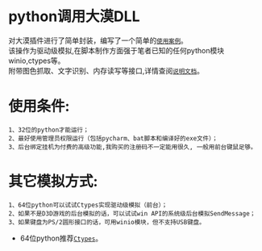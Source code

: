 # python调用大漠DLL
对大漠插件进行了简单封装，编写了一个简单的[`使用案例`](https://github.com/bode135/pydamo/blob/master/%E7%AE%80%E5%8D%95%E6%A1%88%E4%BE%8B.py)。<br/>
该操作为驱动级模拟,在脚本制作方面强于笔者已知的任何python模块winio,ctypes等。<br/>
附带图色抓取、文字识别、内存读写等接口,详情查阅[`说明文档`](https://github.com/bode135/pydamo/tree/master/%E6%8E%A5%E5%8F%A3%E8%AF%B4%E6%98%8E)。

# 使用条件:
    1、32位的python才能运行；
    2、最好使用管理员权限运行（包括pycharm、bat脚本和编译好的exe文件）；
    3、后台绑定挂机为付费的高级功能,我购买的注册码不一定能用很久, 一般用前台键鼠足够。

# 其它模拟方式:
    1、64位python可以试试Ctypes实现驱动级模拟（前台）；
    2、如果不是D3D游戏的后台模拟的话，可以试试win API的系统级后台模拟SendMessage；
    3、如果键盘为PS/2圆形接口的话，可用winio模块，但不支持USB键盘。

* 64位python推荐[`Ctypes`](https://github.com/bode135/VirtualKey_with_Ctypes "跳转到Ctypes")。
